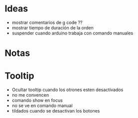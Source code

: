 # Ideas
  - mostrar comentarios de g code ??
  - mostrar tiempo de duración de la orden
  - suspender cuando arduino trabaja con comando manuales
# Notas
# Tooltip
  * Ocultar tooltip cuando los otrones esten desactivados
  * no me convencen
  * comando show en focus
  * no se ve en comando manual
  * tildados cuando se desactivan los botones
